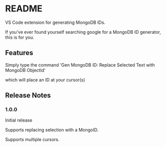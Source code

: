 # README

VS Code extension for generating MongoDB IDs.

If you've ever found yourself searching google for a MongoDB ID generator, this is for you.

## Features

Simply type the command 'Gen MongoDB ID: Replace Selected Text with MongoDB ObjectId'

<!-- ![](https://github.com/jon-lewis/vs-code-gen-mongo-id/blob/master/img/2020-12-18-13-55-58.png) -->

which will place an ID at your cursor(s)

<!-- ![](./img/2020-12-18-14-12-32.png)

![](./img/2020-12-18-14-14-02.png) -->

## Release Notes

### 1.0.0

Initial release

Supports replacing selection with a MongoID.

Supports multiple cursors.